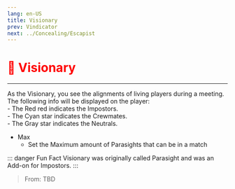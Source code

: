 ```yaml
---
lang: en-US
title: Visionary
prev: Vindicator
next: ../Concealing/Escapist
---
```


# <font color="red">🔭 Visionary</font> <Badge text="Support" type="tip" vertical="middle"/>
---

As the Visionary, you see the alignments of living players during a meeting.<br>
The following info will be displayed on the player:<br>
\- The Red red indicates the Impostors.<br>
\- The Cyan star indicates the Crewmates.<br>
\- The Gray star indicates the Neutrals.
* Max
  * Set the Maximum amount of Parasights that can be in a match

::: danger Fun Fact
Visionary was originally called Parasight and was an Add-on for Impostors.
:::

> From: TBD